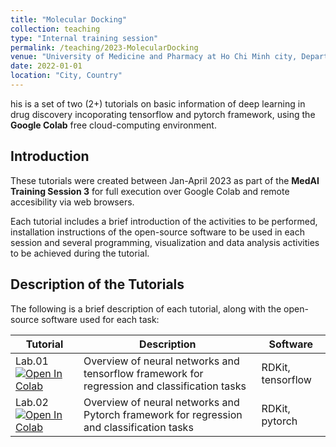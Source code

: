 ```yaml
---
title: "Molecular Docking"
collection: teaching
type: "Internal training session"
permalink: /teaching/2023-MolecularDocking
venue: "University of Medicine and Pharmacy at Ho Chi Minh city, Department of Organic Chemistry"
date: 2022-01-01
location: "City, Country"
---
```


his is a set of two (2+) tutorials on basic information of deep learning in drug discovery incoporating tensorflow and pytorch framework, using the **Google Colab** free cloud-computing environment.

## Introduction


These tutorials were created between Jan-April 2023 as part of the **MedAI Training Session 3** for full execution over Google Colab and remote accesibility via web browsers.

Each tutorial includes a brief introduction of the activities to be performed, installation instructions of the open-source software to be used in each session and several programming, visualization and data analysis activities to be achieved during the tutorial. 

## Description of the Tutorials

The following is a brief description of each tutorial, along with the open-source software used for each task:

| Tutorial | Description                           | Software                                                        |
|--------|-------------------------------------------------------------------------------------|-------------------------------------------------------------------------------------------------------------|
| Lab.01 [![Open In Colab](https://colab.research.google.com/assets/colab-badge.svg)](https://colab.research.google.com/github/TieuLongPhan/TieuLongPhan.github.io/blob/master/_teaching/Material/Cheminformatics/lab01-RDKIT_tutorial.ipynb) | Overview of neural networks and tensorflow framework for regression and classification tasks                         |    RDKit, tensorflow                                                                                                      |
| Lab.02 [![Open In Colab](https://colab.research.google.com/assets/colab-badge.svg)](https://colab.research.google.com/github/TieuLongPhan/TieuLongPhan.github.io/blob/master/_teaching/Material/Cheminformatics/lab02-SMILES_tutorials.ipynb) |Overview of neural networks and Pytorch framework for regression and classification tasks        | RDKit,  pytorch |

